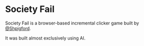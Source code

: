 # Society Fail

Society Fail is a browser-based incremental clicker game built by [@Shpigford](https://twitter.com/Shpigford).

It was built almost exclusively using AI.